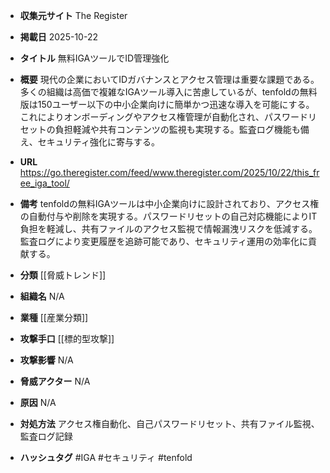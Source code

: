 - **収集元サイト**
The Register

- **掲載日**
2025-10-22

- **タイトル**
無料IGAツールでID管理強化

- **概要**
現代の企業においてIDガバナンスとアクセス管理は重要な課題である。多くの組織は高価で複雑なIGAツール導入に苦慮しているが、tenfoldの無料版は150ユーザー以下の中小企業向けに簡単かつ迅速な導入を可能にする。これによりオンボーディングやアクセス権管理が自動化され、パスワードリセットの負担軽減や共有コンテンツの監視も実現する。監査ログ機能も備え、セキュリティ強化に寄与する。

- **URL**
https://go.theregister.com/feed/www.theregister.com/2025/10/22/this_free_iga_tool/

- **備考**
tenfoldの無料IGAツールは中小企業向けに設計されており、アクセス権の自動付与や削除を実現する。パスワードリセットの自己対応機能によりIT負担を軽減し、共有ファイルのアクセス監視で情報漏洩リスクを低減する。監査ログにより変更履歴を追跡可能であり、セキュリティ運用の効率化に貢献する。

- **分類**
[[脅威トレンド]]

- **組織名**
N/A

- **業種**
[[産業分類]]

- **攻撃手口**
[[標的型攻撃]]

- **攻撃影響**
N/A

- **脅威アクター**
N/A

- **原因**
N/A

- **対処方法**
アクセス権自動化、自己パスワードリセット、共有ファイル監視、監査ログ記録

- **ハッシュタグ**
#IGA #セキュリティ #tenfold
